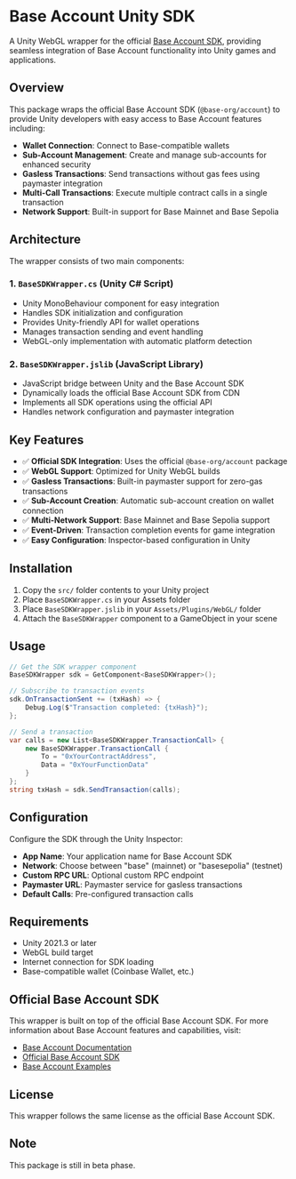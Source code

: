 # Base Account Unity SDK

A Unity WebGL wrapper for the official [Base Account SDK](https://github.com/base-org/account), providing seamless integration of Base Account functionality into Unity games and applications.

## Overview

This package wraps the official Base Account SDK (`@base-org/account`) to provide Unity developers with easy access to Base Account features including:

- **Wallet Connection**: Connect to Base-compatible wallets
- **Sub-Account Management**: Create and manage sub-accounts for enhanced security
- **Gasless Transactions**: Send transactions without gas fees using paymaster integration
- **Multi-Call Transactions**: Execute multiple contract calls in a single transaction
- **Network Support**: Built-in support for Base Mainnet and Base Sepolia

## Architecture

The wrapper consists of two main components:

### 1. `BaseSDKWrapper.cs` (Unity C# Script)

- Unity MonoBehaviour component for easy integration
- Handles SDK initialization and configuration
- Provides Unity-friendly API for wallet operations
- Manages transaction sending and event handling
- WebGL-only implementation with automatic platform detection

### 2. `BaseSDKWrapper.jslib` (JavaScript Library)

- JavaScript bridge between Unity and the Base Account SDK
- Dynamically loads the official Base Account SDK from CDN
- Implements all SDK operations using the official API
- Handles network configuration and paymaster integration

## Key Features

- ✅ **Official SDK Integration**: Uses the official `@base-org/account` package
- ✅ **WebGL Support**: Optimized for Unity WebGL builds
- ✅ **Gasless Transactions**: Built-in paymaster support for zero-gas transactions
- ✅ **Sub-Account Creation**: Automatic sub-account creation on wallet connection
- ✅ **Multi-Network Support**: Base Mainnet and Base Sepolia support
- ✅ **Event-Driven**: Transaction completion events for game integration
- ✅ **Easy Configuration**: Inspector-based configuration in Unity

## Installation

1. Copy the `src/` folder contents to your Unity project
2. Place `BaseSDKWrapper.cs` in your Assets folder
3. Place `BaseSDKWrapper.jslib` in your `Assets/Plugins/WebGL/` folder
4. Attach the `BaseSDKWrapper` component to a GameObject in your scene

## Usage

```csharp
// Get the SDK wrapper component
BaseSDKWrapper sdk = GetComponent<BaseSDKWrapper>();

// Subscribe to transaction events
sdk.OnTransactionSent += (txHash) => {
    Debug.Log($"Transaction completed: {txHash}");
};

// Send a transaction
var calls = new List<BaseSDKWrapper.TransactionCall> {
    new BaseSDKWrapper.TransactionCall {
        To = "0xYourContractAddress",
        Data = "0xYourFunctionData"
    }
};
string txHash = sdk.SendTransaction(calls);
```

## Configuration

Configure the SDK through the Unity Inspector:

- **App Name**: Your application name for Base Account SDK
- **Network**: Choose between "base" (mainnet) or "basesepolia" (testnet)
- **Custom RPC URL**: Optional custom RPC endpoint
- **Paymaster URL**: Paymaster service for gasless transactions
- **Default Calls**: Pre-configured transaction calls

## Requirements

- Unity 2021.3 or later
- WebGL build target
- Internet connection for SDK loading
- Base-compatible wallet (Coinbase Wallet, etc.)

## Official Base Account SDK

This wrapper is built on top of the official Base Account SDK. For more information about Base Account features and capabilities, visit:

- [Base Account Documentation](https://docs.base.org/account-abstraction/)
- [Official Base Account SDK](https://github.com/base-org/account)
- [Base Account Examples](https://github.com/base-org/account/tree/main/examples)

## License

This wrapper follows the same license as the official Base Account SDK.

## Note

This package is still in beta phase.
